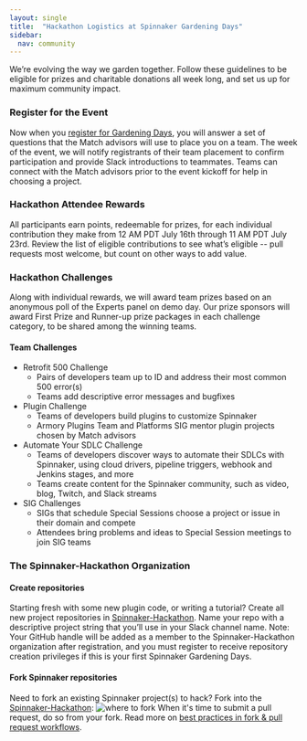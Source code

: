 ```yaml
---
layout: single
title:  "Hackathon Logistics at Spinnaker Gardening Days"
sidebar:
  nav: community
---
```

We’re evolving the way we garden together. Follow these guidelines to be eligible for prizes and charitable donations all week long, and set us up for maximum community impact.

### Register for the Event
Now when you [register for Gardening Days](https://go.armory.io/gardening), you will answer a set of questions that the Match advisors will use to place you on a team. The week of the event, we will notify registrants of their team placement to confirm participation and provide Slack introductions to teammates. Teams can connect with the Match advisors prior to the event kickoff for help in choosing a project.

### Hackathon Attendee Rewards

All participants earn points, redeemable for prizes, for each individual contribution they make from 12 AM PDT July 16th through 11 AM PDT July 23rd. Review the list of eligible contributions to see what’s eligible -- pull requests most welcome, but count on other ways to add value.

### Hackathon Challenges
Along with individual rewards, we will award team prizes based on an anonymous poll of the Experts panel on demo day. Our prize sponsors will award First Prize and Runner-up prize packages in each challenge category, to be shared among the winning teams.

#### Team Challenges
- Retrofit 500 Challenge
  - Pairs of developers team up to ID and address their most common 500 error(s)
  - Teams add descriptive error messages and bugfixes
- Plugin Challenge
  - Teams of developers build plugins to customize Spinnaker
  - Armory Plugins Team and Platforms SIG mentor plugin projects chosen by Match advisors
- Automate Your SDLC Challenge
  - Teams of developers discover ways to automate their SDLCs with Spinnaker, using cloud drivers, pipeline triggers, webhook and Jenkins stages, and more
  - Teams create content for the Spinnaker community, such as video, blog, Twitch, and Slack streams
- SIG Challenges
  - SIGs that schedule Special Sessions choose a project or issue in their domain and compete   
  - Attendees bring problems and ideas to Special Session meetings to join SIG teams

### The Spinnaker-Hackathon Organization

#### Create repositories
Starting fresh with some new plugin code, or writing a tutorial? Create all new project repositories in [Spinnaker-Hackathon](https://github.com/spinnaker-hackathon). Name your repo with a descriptive project string that you’ll use in your Slack channel name. Note: Your GitHub handle will be added as a member to the Spinnaker-Hackathon organization after registration, and you must register to receive repository creation privileges if this is your first Spinnaker Gardening Days.

#### Fork Spinnaker repositories
Need to fork an existing Spinnaker project(s) to hack? Fork into the [Spinnaker-Hackathon](https://github.com/spinnaker-hackathon):
![where to fork](/org-fork.png)
When it's time to submit a pull request, do so from your fork. Read more on [best practices in fork & pull request workflows](https://gist.github.com/Chaser324/ce0505fbed06b947d962).
